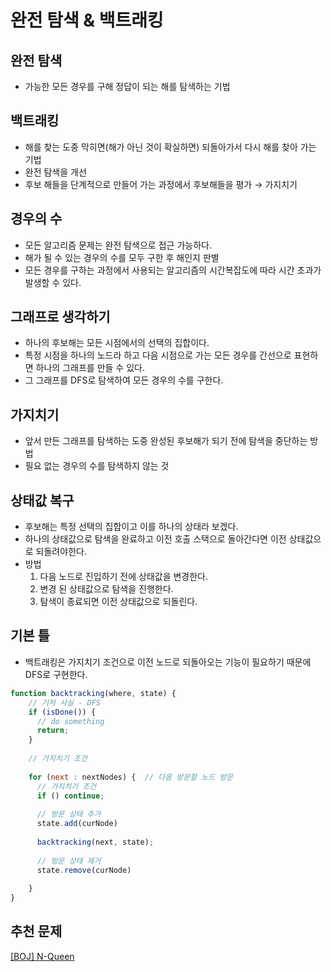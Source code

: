 # 완전 탐색 & 백트래킹

## 완전 탐색

- 가능한 모든 경우를 구해 정답이 되는 해를 탐색하는 기법

## 백트래킹

- 해를 찾는 도중 막히면(해가 아닌 것이 확실하면) 되돌아가서 다시 해를 찾아 가는 기법
- 완전 탐색을 개선
- 후보 해들을 단계적으로 만들어 가는 과정에서 후보해들을 평가 → 가지치기

## 경우의 수

- 모든 알고리즘 문제는 완전 탐색으로 접근 가능하다.
- 해가 될 수 있는 경우의 수를 모두 구한 후 해인지 판별
- 모든 경우를 구하는 과정에서 사용되는 알고리즘의 시간복잡도에 따라 시간 초과가 발생할 수 있다.

## 그래프로 생각하기

- 하나의 후보해는 모든 시점에서의 선택의 집합이다.
- 특정 시점을 하나의 노드라 하고 다음 시점으로 가는 모든 경우를 간선으로 표현하면 하나의 그래프를 만들 수 있다.
- 그 그래프를 DFS로 탐색하여 모든 경우의 수를 구한다.

## 가지치기

- 앞서 만든 그래프를 탐색하는 도중 완성된 후보해가 되기 전에 탐색을 중단하는 방법
- 필요 없는 경우의 수를 탐색하지 않는 것

## 상태값 복구

- 후보해는 특정 선택의 집합이고 이를 하나의 상태라 보겠다.
- 하나의 상태값으로 탐색을 완료하고 이전 호출 스택으로 돌아간다면 이전 상태값으로 되돌려야한다.
- 방법
  1. 다음 노드로 진입하기 전에 상태값을 변경한다.
  2. 변경 된 상태값으로 탐색을 진행한다.
  3. 탐색이 종료되면 이전 상태값으로 되돌린다.

## 기본 틀 

- 백트래킹은 가지치기 조건으로 이전 노드로 되돌아오는 기능이 필요하기 때문에 DFS로 구현한다.

```javascript
function backtracking(where, state) {
    // 기저 사실 - DFS
    if (isDone()) {
      // do something
      return;
    }
    
    // 가지치기 조건
    
    for (next : nextNodes) {  // 다음 방문할 노드 방문
      // 가지치기 조건
      if () continue;
      
      // 방문 상태 추가
      state.add(curNode)
      
      backtracking(next, state);
      
      // 방문 상태 제거
      state.remove(curNode)
      
    }
}
```

## 추천 문제
[[BOJ] N-Queen](https://www.acmicpc.net/problem/9663)

